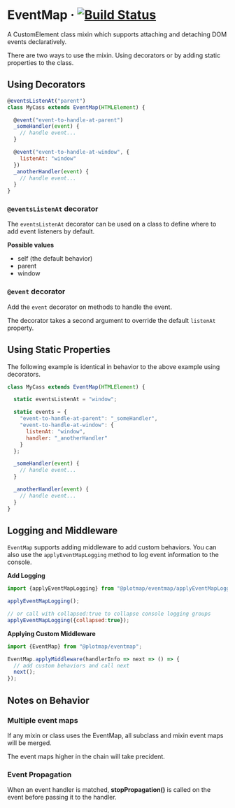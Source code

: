 # EventMap &middot; [![Build Status](https://travis-ci.com/plotmap-org/plotmap-web.svg?branch=packages/EventMap)](https://travis-ci.com/plotmap-org/plotmap-web)

A CustomElement class mixin which supports attaching and detaching DOM events declaratively.

There are two ways to use the mixin. Using decorators or by adding static properties to the class.

## Using Decorators
```js
@eventsListenAt("parent")
class MyCass extends EventMap(HTMLElement) {

  @event("event-to-handle-at-parent")
  _someHandler(event) {
    // handle event...
  }

  @event("event-to-handle-at-window", {
    listenAt: "window"
  })
  _anotherHandler(event) {
    // handle event...
  }
}
```
### `@eventsListenAt` decorator
The `eventsListenAt` decorator can be used on a class to define where to add event listeners by default.

**Possible values** 
- self (the default behavior)
- parent
- window

### `@event` decorator
Add the `event` decorator on methods to handle the event.

The decorator takes a second argument to override the default `listenAt` property.



## Using Static Properties
The following example is identical in behavior to the above example using decorators.
```js
class MyCass extends EventMap(HTMLElement) {

  static eventsListenAt = "window";

  static events = {
    "event-to-handle-at-parent": "_someHandler",
    "event-to-handle-at-window": {
      listenAt: "window",
      handler: "_anotherHandler"
    }
  };

  _someHandler(event) {
    // handle event...
  }

  _anotherHandler(event) {
    // handle event...
  }
}
```

## Logging and Middleware
`EventMap` supports adding middleware to add custom behaviors.
You can also use the `applyEventMapLogging` method to log
event  information to the console.

**Add Logging**
```js
import {applyEventMapLogging} from "@plotmap/eventmap/applyEventMapLogging";

applyEventMapLogging();

// or call with collapsed:true to collapse console logging groups
applyEventMapLogging({collapsed:true});
```

**Applying Custom Middleware**
```js
import {EventMap} from "@plotmap/eventmap";

EventMap.applyMiddleware(handlerInfo => next => () => {
  // add custom behaviors and call next
  next();
});
```


## Notes on Behavior

### Multiple event maps
If any mixin or class uses the EventMap, all subclass and mixin event maps will be merged.

The event maps higher in the chain will take precident.


### Event Propagation
When an event handler is matched, __stopPropagation()__
is called on the event before passing it to the handler.
